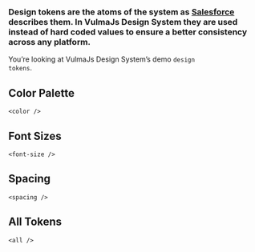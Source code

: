 ### Design tokens are the atoms of the system as [Salesforce](https://www.lightningdesignsystem.com/design-tokens/) describes them. In VulmaJs Design System they are used instead of hard coded values to ensure a better consistency across any platform.

You’re looking at VulmaJs Design System’s demo <code>design tokens</code>.

## Color Palette

```
<color />
```

## Font Sizes

```
<font-size />
```

## Spacing

```
<spacing />
```

## All Tokens

```
<all />
```
